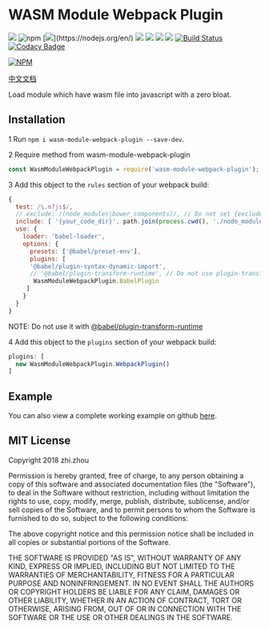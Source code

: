 # WASM Module Webpack Plugin
![](https://img.shields.io/badge/version-2.0.1-green.svg?)
![npm](https://img.shields.io/npm/dw/wasm-module-webpack-plugin.svg)
[![](https://img.shields.io/badge/nodejs->=8.0-green.svg?)](https://nodejs.org/en/)
[![](https://img.shields.io/badge/npm->=5.4-blue.svg)](https://www.npmjs.com/)
[![](https://img.shields.io/badge/webpack->=4.0-blue.svg)](https://webpack.js.org/)
[![](https://img.shields.io/badge/babel->=7.0-blue.svg)](https://babeljs.io/)
![](https://img.shields.io/badge/license-MIT-000000.svg)
[![Build Status](https://www.travis-ci.org/zhouzhi3859/wasm-module-webpack-plugin.svg?branch=master)](https://www.travis-ci.org/zhouzhi3859/wasm-from-emscripten-result-loader)
[![Codacy Badge](https://api.codacy.com/project/badge/Grade/8ec7e8848e91492aa96c885b72090314)](https://www.codacy.com/manual/zhouzhi3859/wasm-module-webpack-plugin?utm_source=github.com&amp;utm_medium=referral&amp;utm_content=zhouzhi3859/wasm-module-webpack-plugin&amp;utm_campaign=Badge_Grade)

[![NPM](https://nodei.co/npm/wasm-module-webpack-plugin.png)](https://nodei.co/npm/wasm-module-webpack-plugin/)

[中文文档](https://github.com/zhouzhi3859/wasm-module-webpack-plugin/blob/master/README.zh-CN.md)

Load module which have wasm file into javascript with a zero bloat.

## Installation
1 Run `npm i wasm-module-webpack-plugin --save-dev`.

2 Require method from wasm-module-webpack-plugin
```js
const WasmModuleWebpackPlugin = require('wasm-module-webpack-plugin');
```

3 Add this object to the `rules` section of your webpack build:
```js
{
  test: /\.m?js$/,
  // exclude: /(node_modules|bower_components)/, // Do not set {exclude}
  include: [ '{your_code_dir}', path.join(process.cwd(), './node_modules/{wasm_module_name}') ],
  use: {
    loader: 'babel-loader',
    options: {
      presets: ['@babel/preset-env'],
      plugins: [
      '@babel/plugin-syntax-dynamic-import',
      // '@babel/plugin-transform-runtime', // Do not use plugin-transform-runtime
       WasmModuleWebpackPlugin.BabelPlugin
     ]
    }
  }
}
```
NOTE: Do not use it with [@babel/plugin-transform-runtime](https://www.npmjs.com/package/@babel/plugin-transform-runtime)


4 Add this object to the `plugins` section of your webpack build:
```js
plugins: [
  new WasmModuleWebpackPlugin.WebpackPlugin()
]
```
## Example
You can also view a complete working example on github [here](https://github.com/zhouzhi3859/wasm-module-webpack-plugin/tree/master/example).


## MIT License

Copyright 2018 zhi.zhou

Permission is hereby granted, free of charge, to any person obtaining a copy of this software and associated documentation files (the "Software"), to deal in the Software without restriction, including without limitation the rights to use, copy, modify, merge, publish, distribute, sublicense, and/or sell copies of the Software, and to permit persons to whom the Software is furnished to do so, subject to the following conditions:

The above copyright notice and this permission notice shall be included in all copies or substantial portions of the Software.

THE SOFTWARE IS PROVIDED "AS IS", WITHOUT WARRANTY OF ANY KIND, EXPRESS OR IMPLIED, INCLUDING BUT NOT LIMITED TO THE WARRANTIES OF MERCHANTABILITY, FITNESS FOR A PARTICULAR PURPOSE AND NONINFRINGEMENT. IN NO EVENT SHALL THE AUTHORS OR COPYRIGHT HOLDERS BE LIABLE FOR ANY CLAIM, DAMAGES OR OTHER LIABILITY, WHETHER IN AN ACTION OF CONTRACT, TORT OR OTHERWISE, ARISING FROM, OUT OF OR IN CONNECTION WITH THE SOFTWARE OR THE USE OR OTHER DEALINGS IN THE SOFTWARE.
